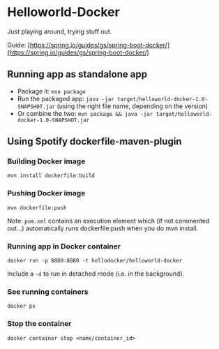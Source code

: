# Helloworld-Docker

Just playing around, trying stuff out.

Guide: [https://spring.io/guides/gs/spring-boot-docker/](https://spring.io/guides/gs/spring-boot-docker/)

## Running app as standalone app 
- Package it: `mvn package`
- Run the packaged app: `java -jar target/helloworld-docker-1.0-SNAPSHOT.jar` (using the right file name, depending on the version)
- Or combine the two: `mvn package && java -jar target/helloworld-docker-1.0-SNAPSHOT.jar`

## Using Spotify dockerfile-maven-plugin 
### Building Docker image 
`mvn install dockerfile:build` 

### Pushing Docker image 
`mvn dockerfile:push` 

Note: `pom.xml` contains an execution element which (if not commented out...) automatically runs dockerfile:push when you do mvn install. 

### Running app in Docker container  
`docker run -p 8080:8080 -t hellodocker/helloworld-docker` 

Include a `-d` to run in detached mode (i.e. in the background). 

### See running containers 
`docker ps` 

### Stop the container 
`docker container stop <name/container_id>`
